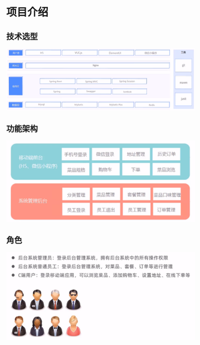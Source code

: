 # 项目介绍

## 技术选型

<img src="img/1.项目介绍/image-20230521133101928.png" alt="image-20230521133101928" style="zoom: 50%;" />

## 功能架构

<img src="img/1.项目介绍/image-20230521134951582.png" alt="image-20230521134951582" style="zoom:50%;" />

## 角色

<img src="img/1.项目介绍/image-20230521135220728.png" alt="image-20230521135220728" style="zoom:50%;" />